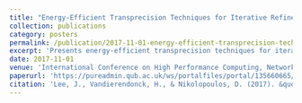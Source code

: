 ```yaml
---
title: "Energy-Efficient Transprecision Techniques for Iterative Refinement"
collection: publications
category: posters
permalink: /publication/2017-11-01-energy-efficient-transprecision-techniques
excerpt: 'Presents energy-efficient transprecision techniques for iterative refinement algorithms to reduce computational energy while maintaining accuracy.'
date: 2017-11-01
venue: 'International Conference on High Performance Computing, Networking, Storage and Analysis (SC) Posters'
paperurl: 'https://pureadmin.qub.ac.uk/ws/portalfiles/portal/135660665/sc_poster_draft_final.pdf'
citation: 'Lee, J., Vandierendonck, H., & Nikolopoulos, D. (2017). &quot;Energy-Efficient Transprecision Techniques for Iterative Refinement.&quot; In <i>Supercomputing''17 (SC17): International Conference on High Performance Computing, Networking, Storage and Analysis</i>.'
---
```

